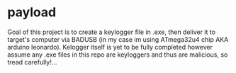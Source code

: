 # payload
Goal of this project is to create a keylogger file in .exe, then deliver it to target's computer via BADUSB (in my case im using ATmega32u4 chip AKA arduino leonardo). Kelogger itself is yet to be fully completed however assume any .exe files in this repo are keyloggers and thus are  malicious, so tread carefully!... 
